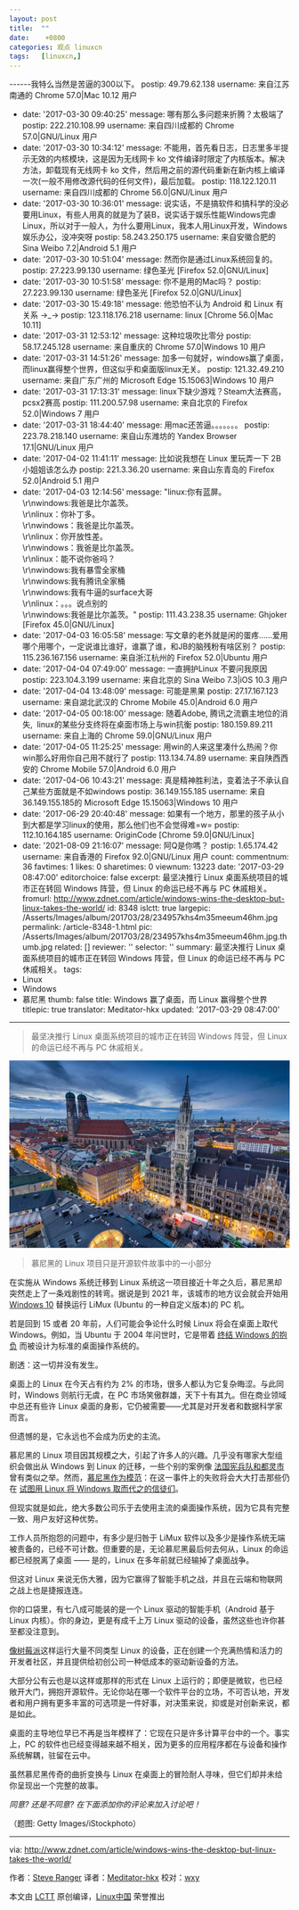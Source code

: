 ```yaml
---
layout: post
title:	""
date:	 +0800 
categories:	观点 linuxcn 
tags:	[linuxcn,]
---
```


------我特么当然是苦逼的300以下。
  postip: 49.79.62.138
  username: 来自江苏南通的 Chrome 57.0|Mac 10.12 用户
- date: '2017-03-30 09:40:25'
  message: 哪有那么多问题来折腾？太极端了
  postip: 222.210.108.99
  username: 来自四川成都的 Chrome 57.0|GNU/Linux 用户
- date: '2017-03-30 10:34:12'
  message: 不能用，首先看日志，日志里多半提示无效的内核模块，这是因为无线网卡 ko 文件编译时限定了内核版本。解决方法，卸载现有无线网卡 ko 文件，然后用之前的源代码重新在新内核上编译一次(一般不用修改源代码的任何文件)，最后加载。
  postip: 118.122.120.11
  username: 来自四川成都的 Chrome 56.0|GNU/Linux 用户
- date: '2017-03-30 10:36:01'
  message: 说实话，不是搞软件和搞科学的没必要用Linux，有些人用真的就是为了装B，说实话于娱乐性能Windows完虐Linux，所以对于一般人，为什么要用Linux，我本人用Linux开发，Windows娱乐办公，没冲突呀
  postip: 58.243.250.175
  username: 来自安徽合肥的 Sina Weibo 7.2|Android 5.1 用户
- date: '2017-03-30 10:51:04'
  message: 然而你是通过Linux系统回复的。
  postip: 27.223.99.130
  username: 绿色圣光 [Firefox 52.0|GNU/Linux]
- date: '2017-03-30 10:51:58'
  message: 你不是用的Mac吗？
  postip: 27.223.99.130
  username: 绿色圣光 [Firefox 52.0|GNU/Linux]
- date: '2017-03-30 15:49:18'
  message: 他恐怕不认为 Android 和 Linux 有关系 →_→
  postip: 123.118.176.218
  username: linux [Chrome 56.0|Mac 10.11]
- date: '2017-03-31 12:53:12'
  message: 这种垃圾吹比零分
  postip: 58.17.245.128
  username: 来自重庆的 Chrome 57.0|Windows 10 用户
- date: '2017-03-31 14:51:26'
  message: 加多一句就好，windows赢了桌面，而linux赢得整个世界，但这似乎和桌面版linux无关。
  postip: 121.32.49.210
  username: 来自广东广州的 Microsoft Edge 15.15063|Windows 10 用户
- date: '2017-03-31 17:13:31'
  message: linux下缺少游戏？Steam大法赛高，pcsx2赛高
  postip: 111.200.57.98
  username: 来自北京的 Firefox 52.0|Windows 7 用户
- date: '2017-03-31 18:44:40'
  message: 用mac还苦逼。。。。。。。
  postip: 223.78.218.140
  username: 来自山东潍坊的 Yandex Browser 17.1|GNU/Linux 用户
- date: '2017-04-02 11:41:11'
  message: 比如说我想在 Linux 里玩弄一下 2B 小姐姐该怎么办
  postip: 221.3.36.20
  username: 来自山东青岛的 Firefox 52.0|Android 5.1 用户
- date: '2017-04-03 12:14:56'
  message: "linux:你有蓝屏。<br />\r\nwindows:我爸是比尔盖茨。<br />\r\nlinux：你补丁多。<br />\r\nwindows：我爸是比尔盖茨。<br
    />\r\nlinux：你开放性差。<br />\r\nwindows：我爸是比尔盖茨。<br />\r\nlinux：能不说你爸吗？<br />\r\nwindows:我有暴雪全家桶<br
    />\r\nwindows:我有腾讯全家桶<br />\r\nwindows:我有牛逼的surface大哥<br />\r\nlinux：。。。说点别的<br
    />\r\nwindows:我爸是比尔盖茨。"
  postip: 111.43.238.35
  username: Ghjoker [Firefox 45.0|GNU/Linux]
- date: '2017-04-03 16:05:58'
  message: 写文章的老外就是闲的蛋疼……爱用哪个用哪个，一定说谁比谁好，谁赢了谁，和JB的脑残粉有啥区别？
  postip: 115.236.167.156
  username: 来自浙江杭州的 Firefox 52.0|Ubuntu 用户
- date: '2017-04-04 07:49:00'
  message: 一直拥护Linux 不要问我原因
  postip: 223.104.3.199
  username: 来自北京的 Sina Weibo 7.3|iOS 10.3 用户
- date: '2017-04-04 13:48:09'
  message: 可能是黑果
  postip: 27.17.167.123
  username: 来自湖北武汉的 Chrome Mobile 45.0|Android 6.0 用户
- date: '2017-04-05 00:18:00'
  message: 随着Adobe, 腾讯之流霸主地位的消失,&nbsp;&nbsp;linux的某些分支终将在桌面市场上与win抗衡
  postip: 180.159.89.211
  username: 来自上海的 Chrome 59.0|GNU/Linux 用户
- date: '2017-04-05 11:25:25'
  message: 用win的人来这里凑什么热闹？你win那么好用你自己用不就行了
  postip: 113.134.74.89
  username: 来自陕西西安的 Chrome Mobile 57.0|Android 6.0 用户
- date: '2017-04-06 10:43:21'
  message: 真是精神胜利法，变着法子不承认自己某些方面就是不如windows
  postip: 36.149.155.185
  username: 来自36.149.155.185的 Microsoft Edge 15.15063|Windows 10 用户
- date: '2017-06-29 20:40:48'
  message: 如果有一个地方，那里的孩子从小到大都是学习linux的使用，那么他们也不会觉得难=w=
  postip: 112.10.164.185
  username: OriginCode [Chrome 59.0|GNU/Linux]
- date: '2021-08-09 21:16:07'
  message: 阿Q是你嗎？
  postip: 1.65.174.42
  username: 来自香港的 Firefox 92.0|GNU/Linux 用户
count:
  commentnum: 36
  favtimes: 1
  likes: 0
  sharetimes: 0
  viewnum: 13223
date: '2017-03-29 08:47:00'
editorchoice: false
excerpt: 最坚决推行 Linux 桌面系统项目的城市正在转回 Windows 阵营，但 Linux 的命运已经不再与 PC 休戚相关。
fromurl: http://www.zdnet.com/article/windows-wins-the-desktop-but-linux-takes-the-world/
id: 8348
islctt: true
largepic: /Asserts/Images/album/201703/28/234957khs4m35meeum46hm.jpg
permalink: /article-8348-1.html
pic: /Asserts/Images/album/201703/28/234957khs4m35meeum46hm.jpg.thumb.jpg
related: []
reviewer: ''
selector: ''
summary: 最坚决推行 Linux 桌面系统项目的城市正在转回 Windows 阵营，但 Linux 的命运已经不再与 PC 休戚相关。
tags:
- Linux
- Windows
- 慕尼黑
thumb: false
title: Windows 赢了桌面，而 Linux 赢得整个世界
titlepic: true
translator: Meditator-hkx
updated: '2017-03-29 08:47:00'
---


> 
> 最坚决推行 Linux 桌面系统项目的城市正在转回 Windows 阵营，但 Linux 的命运已经不再与 PC 休戚相关。
> 
> 
> 


![munich2.jpg](/Asserts/Images/album/201703/28/234957khs4m35meeum46hm.jpg)



> 
> 慕尼黑的 Linux 项目只是开源软件故事中的一小部分
> 
> 
> 


在实施从 Windows 系统迁移到 Linux 系统这一项目接近十年之久后，慕尼黑却突然走上了一条戏剧性的转弯。据说是到 2021 年，该城市的地方议会就会开始用 [Windows 10](http://www.techrepublic.com/article/linux-champion-munich-takes-decisive-step-towards-returning-to-windows/) 替换运行 LiMux (Ubuntu 的一种自定义版本)的 PC 机。


若是回到 15 或者 20 年前，人们可能会争论什么时候 Linux 将会在桌面上取代 Windows。例如，当 Ubuntu 于 2004 年问世时，它是带着 [终结 Windows 的抱负](http://www.techrepublic.com/article/how-mark-shuttleworth-became-the-first-african-in-space-and-launched-a-software-revolution/) 而被设计为标准的桌面操作系统的。


剧透：这一切并没有发生。


桌面上的 Linux 在今天占有约为 2% 的市场，很多人都认为它复杂晦涩。与此同时，Windows 则航行无虞，在 PC 市场笑傲群雄，天下十有其九。但在商业领域中总还有些许 Linux 桌面的身影，它仍被需要——尤其是对开发者和数据科学家而言。


但遗憾的是，它永远也不会成为历史的主流。


慕尼黑的 Linux 项目因其规模之大，引起了许多人的兴趣。几乎没有哪家大型组织会做出从 Windows 到 Linux 的迁移，一些个别的案例像 [法国宪兵队和都灵市](http://www.techrepublic.com/pictures/10-projects-ditching-microsoft-for-open-source-plus-one-switching-back/) 曾有类似之举。然而，[慕尼黑作为模范](http://www.techrepublic.com/article/how-munich-rejected-steve-ballmer-and-kicked-microsoft-out-of-the-city/)：在这一事件上的失败将会大大打击那些仍在 [试图用 Linux 将 Windows 取而代之的信徒们](http://www.techrepublic.com/resource-library/whitepapers/why-munich-made-the-switch-from-windows-to-linux-and-may-be-reversing-course/)。


但现实就是如此，绝大多数公司乐于去使用主流的桌面操作系统，因为它具有完整一致、用户友好这种优势。


工作人员所抱怨的问题中，有多少是归咎于 LiMux 软件以及多少是操作系统无端被责备的，已经不可计数。但重要的是，无论慕尼黑最后何去何从，Linux 的命运都已经脱离了桌面 —— 是的，Linux 在多年前就已经输掉了桌面战争。


但这对 Linux 来说无伤大雅，因为它赢得了智能手机之战，并且在云端和物联网之战上也是捷报连连。


你的口袋里，有七八成可能装的是一个 Linux 驱动的智能手机（Android 基于 Linux 内核）。你的身边，更是有成千上万 Linux 驱动的设备，虽然这些也许你甚至都没注意到。


[像树莓派](http://www.zdnet.com/article/hands-on-raspberry-pi-7-inch-touch-display-and-case/)这样运行大量不同类型 Linux 的设备，正在创建一个充满热情和活力的开发者社区，并且提供给初创公司一种低成本的驱动新设备的方法。


大部分公有云也是以这样或那样的形式在 Linux 上运行的；即便是微软，也已经敞开大门，拥抱开源软件。无论你站在哪一个软件平台的立场，不可否认地，开发者和用户拥有更多丰富的可选项是一件好事，对决策来说，抑或是对创新来说，都是如此。


桌面的主导地位早已不再是当年模样了：它现在只是许多计算平台中的一个。事实上，PC 的软件也已经变得越来越不相关，因为更多的应用程序都在与设备和操作系统解耦，驻留在云中。


虽然慕尼黑传奇的曲折变换与 Linux 在桌面上的冒险耐人寻味，但它们却并未给你呈现出一个完整的故事。


*同意? 还是不同意? 在下面添加你的评论来加入讨论吧！*


（题图: Getty Images/iStockphoto）




---


via: <http://www.zdnet.com/article/windows-wins-the-desktop-but-linux-takes-the-world/>


作者：[Steve Ranger](http://www.zdnet.com/meet-the-team/uk/steve-ranger/) 译者：[Meditator-hkx](https://github.com/Meditator-hkx) 校对：[wxy](https://github.com/wxy)


本文由 [LCTT](https://github.com/LCTT/TranslateProject) 原创编译，[Linux中国](https://linux.cn/) 荣誉推出
